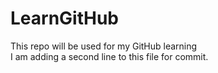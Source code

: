 # LearnGitHub
This repo will be used for my GitHub learning<br>
I am adding a second line to this file for commit.
